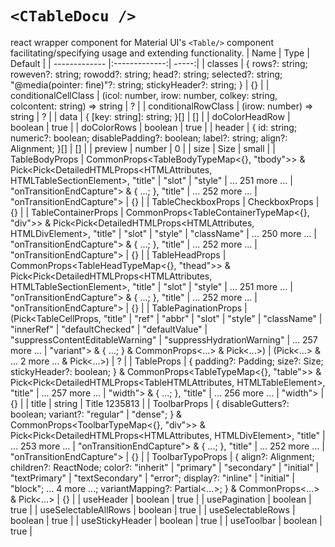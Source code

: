 # `<CTableDocu />`
react wrapper component for Material UI's `<Table/>` component facilitating/specifying usage and extending functionality.
| Name        | Type           | Default  |
| ------------- |:-------------:| -----:|
| classes | { rows?: string; roweven?: string; rowodd?: string; head?: string; selected?: string; "@media(pointer: fine)"?: string; stickyHeader?: string; } | {} | 
| conditionalCellClass | (icol: number, irow: number, colkey: string, colcontent: string) => string | ? | 
| conditionalRowClass | (irow: number) => string | ? | 
| data | { [key: string]: string; }[] | [] | 
| doColorHeadRow | boolean | true | 
| doColorRows | boolean | true | 
| header | { id: string; numeric?: boolean; disablePadding?: boolean; label?: string; align?: Alignment; }[] | [] | 
| preview | number | 0 | 
| size | Size | small | 
| TableBodyProps | CommonProps<TableBodyTypeMap<{}, "tbody">> & Pick<Pick<DetailedHTMLProps<HTMLAttributes<HTMLTableSectionElement>, HTMLTableSectionElement>, "title" | "slot" | "style" | ... 251 more ... | "onTransitionEndCapture"> & { ...; }, "title" | ... 252 more ... | "onTransitionEndCapture"> | {} | 
| TableCheckboxProps | CheckboxProps | {} | 
| TableContainerProps | CommonProps<TableContainerTypeMap<{}, "div">> & Pick<Pick<DetailedHTMLProps<HTMLAttributes<HTMLDivElement>, HTMLDivElement>, "title" | "slot" | "style" | "className" | ... 250 more ... | "onTransitionEndCapture"> & { ...; }, "title" | ... 252 more ... | "onTransitionEndCapture"> | {} | 
| TableHeadProps | CommonProps<TableHeadTypeMap<{}, "thead">> & Pick<Pick<DetailedHTMLProps<HTMLAttributes<HTMLTableSectionElement>, HTMLTableSectionElement>, "title" | "slot" | "style" | ... 251 more ... | "onTransitionEndCapture"> & { ...; }, "title" | ... 252 more ... | "onTransitionEndCapture"> | {} | 
| TablePaginationProps | (Pick<TableCellProps, "title" | "ref" | "abbr" | "slot" | "style" | "className" | "innerRef" | "defaultChecked" | "defaultValue" | "suppressContentEditableWarning" | "suppressHydrationWarning" | ... 257 more ... | "variant"> & { ...; } & CommonProps<...> & Pick<...>) | (Pick<...> & ... 2 more ... & Pick<...>) | ? | 
| TableProps | { padding?: Padding; size?: Size; stickyHeader?: boolean; } & CommonProps<TableTypeMap<{}, "table">> & Pick<Pick<DetailedHTMLProps<TableHTMLAttributes<HTMLTableElement>, HTMLTableElement>, "title" | ... 257 more ... | "width"> & { ...; }, "title" | ... 256 more ... | "width"> | {} | 
| title | string | Title 1235813 | 
| ToolbarProps | { disableGutters?: boolean; variant?: "regular" | "dense"; } & CommonProps<ToolbarTypeMap<{}, "div">> & Pick<Pick<DetailedHTMLProps<HTMLAttributes<HTMLDivElement>, HTMLDivElement>, "title" | ... 253 more ... | "onTransitionEndCapture"> & { ...; }, "title" | ... 252 more ... | "onTransitionEndCapture"> | {} | 
| ToolbarTypoProps | { align?: Alignment; children?: ReactNode; color?: "inherit" | "primary" | "secondary" | "initial" | "textPrimary" | "textSecondary" | "error"; display?: "inline" | "initial" | "block"; ... 4 more ...; variantMapping?: Partial<...>; } & CommonProps<...> & Pick<...> | {} | 
| useHeader | boolean | true | 
| usePagination | boolean | true | 
| useSelectableAllRows | boolean | true | 
| useSelectableRows | boolean | true | 
| useStickyHeader | boolean | true | 
| useToolbar | boolean | true | 

